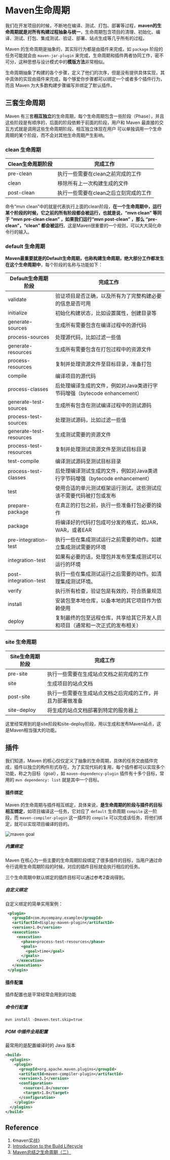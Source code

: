 # Maven生命周期

我们在开发项目的时候，不断地在编译、测试、打包、部署等过程，**maven的生命周期就是对所有构建过程抽象与统一**，生命周期包含项目的清理、初始化、编译、测试、打包、集成测试、验证、部署、站点生成等几乎所有的过程。

Maven 的生命周期是抽象的，其实际行为都是由插件来完成，如 `package` 阶段的任务可能就会由 `maven-jar-plugin` 来完成，生命周期和插件两者协同工作，密不可分，这种思想与设计模式中的**模版方法**非常相似。

生命周期抽象了构建的各个步骤，定义了他们的次序，但是没有提供具体实现，其中具体的实现由插件来完成，每个够爱你步骤都可以绑定一个或者多个插件行为，而且 Maven 为大多数构建步骤编写并绑定了默认插件。

## 三套生命周期

Maven 有三套**相互独立**的生命周期，每个生命周期包含一些阶段（Phase），并且这些阶段是有顺序的，后面的阶段依赖于前面的阶段，用户和 Maven 最直接的交互方式就是调用这些生命周期阶段。相互独立体现在用户 可以单独调用一个生命周期的某个阶段，而不会对其他生命周期产生影响。

### clean 生命周期

| Clean生命周期阶段 | 完成工作                              |
| ----------------- | ------------------------------------- |
| pre-clean         | 执行一些需要在clean之前完成的工作     |
| clean             | 移除所有上一次构建生成的文件          |
| post-clean        | 执行一些需要在clean之后立刻完成的工作 |

命令“mvn clean”中的就是代表执行上面的clean阶段，**在一个生命周期中，运行某个阶段的时候，它之前的所有阶段都会被运行，也就是说，“mvn clean” 等同于 “mvn pre-clean clean” ，如果我们运行“mvn post-clean” ，那么 “pre-clean”，“clean” 都会被运行**。这是Maven很重要的一个规则，可以大大简化命令行的输入。

### default 生命周期

**Maven最重要就是的Default生命周期，也称构建生命周期，绝大部分工作都发生在这个生命周期中**，每个阶段的名称与功能如下：

| Default生命周期阶段     | 完成工作                                                     |
| ----------------------- | ------------------------------------------------------------ |
| validate                | 验证项目是否正确，以及所有为了完整构建必要的信息是否可用     |
| initialize              | 初始化构建状态，比如设置属性，创建目录等                     |
| generate-sources        | 生成所有需要包含在编译过程中的源代码                         |
| process-sources         | 处理源代码，比如过滤一些值                                   |
| generate-resources      | 生成所有需要包含在打包过程中的资源文件                       |
| process-resources       | 复制并处理资源文件至目标目录，准备打包                       |
| compile                 | 编译项目的源代码                                             |
| process-classes         | 后处理编译生成的文件，例如对Java类进行字节码增强（bytecode enhancement） |
| generate-test-sources   | 生成所有包含在测试编译过程中的测试源码                       |
| process-test-sources    | 处理测试源码，比如过滤一些值                                 |
| generate-test-resources | 生成测试需要的资源文件                                       |
| process-test-resources  | 复制并处理测试资源文件至测试目标目录                         |
| test-compile            | 编译测试源码至测试目标目录                                   |
| process-test-classes    | 后处理编译测试生成的文件，例如对Java类进行字节码增强（bytecode enhancement） |
| test                    | 使用合适的单元测试框架运行测试。这些测试应该不需要代码被打包或发布 |
| prepare-package         | 在真正的打包之前，执行一些准备打包必要的操作                 |
| package                 | 将编译好的代码打包成可分发的格式，如JAR，WAR，或者EAR        |
| pre-integration-test    | 执行一些在集成测试运行之前需要的动作。如建立集成测试需要的环境 |
| integration-test        | 如果有必要的话，处理包并发布至集成测试可以运行的环境         |
| post-integration-test   | 执行一些在集成测试运行之后需要的动作。如清理集成测试环境。   |
| verify                  | 执行所有检查，验证包是有效的，符合质量规范                   |
| install                 | 安装包至本地仓库，以备本地的其它项目作为依赖使用             |
| deploy                  | 复制最终的包至远程仓库，共享给其它开发人员和项目（通常和一次正式的发布相关） |

### site 生命周期

| Site生命周期阶段 | 完成工作                                                   |
| ---------------- | ---------------------------------------------------------- |
| pre-site         | 执行一些需要在生成站点文档之前完成的工作                   |
| site             | 生成项目的站点文档                                         |
| post-site        | 执行一些需要在生成站点文档之后完成的工作，并且为部署做准备 |
| site-deploy      | 将生成的站点文档部署到特定的服务器上                       |

这里经常用到的是site阶段和site-deploy阶段，用以生成和发布Maven站点，这是Maven相当强大的功能。

## 插件

我们知道，Maven 的核心仅仅定义了抽象的生命周期，具体的任务交由插件完成，插件以独立的构件形式存在。为了实现代码的复用，每个插件都可以实现多个功能，称之为目标（goal），如 `maven-dependency-plugin` 插件有十多个目标，常用的 `mvn dependency: list` 就是其中一个目标。

#### 插件绑定

Maven 的生命周期与插件相互绑定，具体来说，**是生命周期的阶段与插件的目标相互绑定**，如项目编译这一任务，它对应了 `default` 生命周期 `compile` 这一阶段，而 `maven-compiler-plugin` 这一插件的 `compile` 可以完成该任务，将他们绑定，就可以实现项目编译的目的。

![maven goal](https://blog-1300663127.cos.ap-shanghai.myqcloud.com/maven/maven_plugin_goal_compile_example.png)

##### 内置绑定

Maven 在核心为一些主要的生命周期阶段绑定了很多插件的目标，当用户通过命令行调用生命周期阶段的时候，对应的插件目标就会执行相应的任务。

三个生命周期中默认绑定的插件目标可以通过参考2查询得到。

##### 自定义绑定

自定义绑定的简单实用案例：

```xml
 <plugin>
   <groupId>com.mycompany.example</groupId>
   <artifactId>display-maven-plugin</artifactId>
   <version>1.0</version>
   <executions>
     <execution>
       <phase>process-test-resources</phase>
       <goals>
         <goal>time</goal>
       </goals>
     </execution>
   </executions>
 </plugin>
```

#### 插件配置

插件配置也是平常经常会用到的功能

##### 命令行配置

`mvn install -Dmaven.test.skip=true`

##### POM 中插件全局配置

最常用的是配置编译时的 Java 版本

```xml
<build>
  <plugins>
    <plugin>
      <groupId>org.apache.maven.plugins</groupId>
      <artifactId>maven-compiler-plugin</artifactId>
      <version>3.1</version>
      <configuration>
        <source>1.8</source>
        <target>1.8</target>
      </configuration>
    </plugin>
  </plugins>
</build>
```



## Reference

1. 《maven实战》
2. [Introduction to the Build Lifecycle](https://maven.apache.org/guides/introduction/introduction-to-the-lifecycle.html)
3. [Maven总结之生命周期（二）](https://sq.163yun.com/blog/article/170712610677657600)

